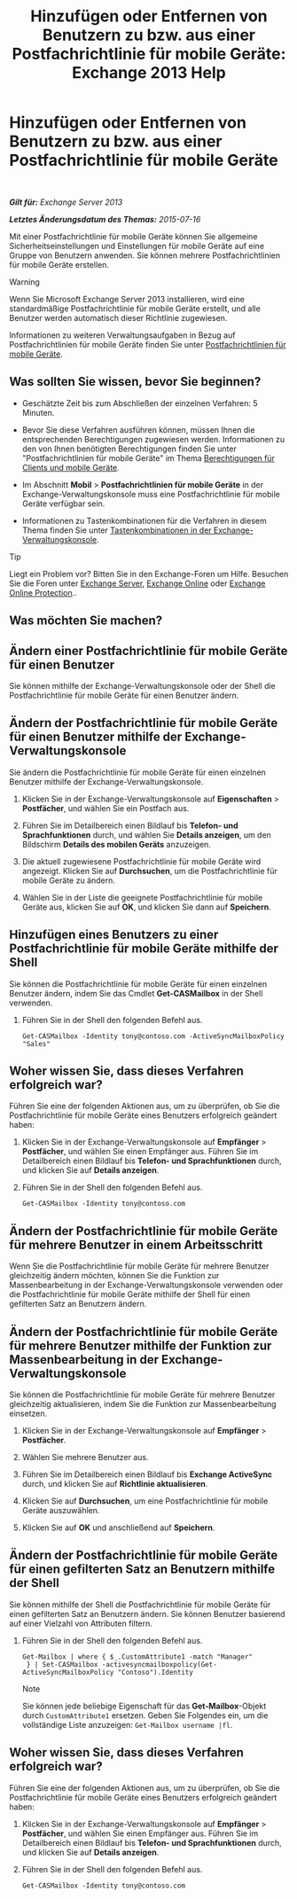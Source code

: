 ﻿---
title: 'Hinzufügen oder Entfernen von Benutzern zu bzw. aus einer Postfachrichtlinie für mobile Geräte: Exchange 2013 Help'
TOCTitle: Hinzufügen oder Entfernen von Benutzern zu bzw. aus einer Postfachrichtlinie für mobile Geräte
ms:assetid: 4ca8e395-c074-4165-b788-16fae3e2ccab
ms:mtpsurl: https://technet.microsoft.com/de-de/library/Aa997929(v=EXCHG.150)
ms:contentKeyID: 50475596
ms.date: 04/24/2018
mtps_version: v=EXCHG.150
ms.translationtype: HT
---

# Hinzufügen oder Entfernen von Benutzern zu bzw. aus einer Postfachrichtlinie für mobile Geräte

 

_**Gilt für:** Exchange Server 2013_

_**Letztes Änderungsdatum des Themas:** 2015-07-16_

Mit einer Postfachrichtlinie für mobile Geräte können Sie allgemeine Sicherheitseinstellungen und Einstellungen für mobile Geräte auf eine Gruppe von Benutzern anwenden. Sie können mehrere Postfachrichtlinien für mobile Geräte erstellen.


> [!WARNING]
> Wenn Sie Microsoft Exchange Server&nbsp;2013 installieren, wird eine standardmäßige Postfachrichtlinie für mobile Geräte erstellt, und alle Benutzer werden automatisch dieser Richtlinie zugewiesen.



Informationen zu weiteren Verwaltungsaufgaben in Bezug auf Postfachrichtlinien für mobile Geräte finden Sie unter [Postfachrichtlinien für mobile Geräte](mobile-device-mailbox-policies-exchange-2013-help.md).

## Was sollten Sie wissen, bevor Sie beginnen?

  - Geschätzte Zeit bis zum Abschließen der einzelnen Verfahren: 5 Minuten.

  - Bevor Sie diese Verfahren ausführen können, müssen Ihnen die entsprechenden Berechtigungen zugewiesen werden. Informationen zu den von Ihnen benötigten Berechtigungen finden Sie unter "Postfachrichtlinien für mobile Geräte" im Thema [Berechtigungen für Clients und mobile Geräte](clients-and-mobile-devices-permissions-exchange-2013-help.md).

  - Im Abschnitt **Mobil** \> **Postfachrichtlinien für mobile Geräte** in der Exchange-Verwaltungskonsole muss eine Postfachrichtlinie für mobile Geräte verfügbar sein.

  - Informationen zu Tastenkombinationen für die Verfahren in diesem Thema finden Sie unter [Tastenkombinationen in der Exchange-Verwaltungskonsole](keyboard-shortcuts-in-the-exchange-admin-center-exchange-online-protection-help.md).


> [!TIP]
> Liegt ein Problem vor? Bitten Sie in den Exchange-Foren um Hilfe. Besuchen Sie die Foren unter <A href="https://go.microsoft.com/fwlink/p/?linkid=60612">Exchange Server</A>, <A href="https://go.microsoft.com/fwlink/p/?linkid=267542">Exchange Online</A> oder <A href="https://go.microsoft.com/fwlink/p/?linkid=285351">Exchange Online Protection</A>..



## Was möchten Sie machen?

## Ändern einer Postfachrichtlinie für mobile Geräte für einen Benutzer

Sie können mithilfe der Exchange-Verwaltungskonsole oder der Shell die Postfachrichtlinie für mobile Geräte für einen Benutzer ändern.

## Ändern der Postfachrichtlinie für mobile Geräte für einen Benutzer mithilfe der Exchange-Verwaltungskonsole

Sie ändern die Postfachrichtlinie für mobile Geräte für einen einzelnen Benutzer mithilfe der Exchange-Verwaltungskonsole.

1.  Klicken Sie in der Exchange-Verwaltungskonsole auf **Eigenschaften** \> **Postfächer**, und wählen Sie ein Postfach aus.

2.  Führen Sie im Detailbereich einen Bildlauf bis **Telefon- und Sprachfunktionen** durch, und wählen Sie **Details anzeigen**, um den Bildschirm **Details des mobilen Geräts** anzuzeigen.

3.  Die aktuell zugewiesene Postfachrichtlinie für mobile Geräte wird angezeigt. Klicken Sie auf **Durchsuchen**, um die Postfachrichtlinie für mobile Geräte zu ändern.

4.  Wählen Sie in der Liste die geeignete Postfachrichtlinie für mobile Geräte aus, klicken Sie auf **OK**, und klicken Sie dann auf **Speichern**.

## Hinzufügen eines Benutzers zu einer Postfachrichtlinie für mobile Geräte mithilfe der Shell

Sie können die Postfachrichtlinie für mobile Geräte für einen einzelnen Benutzer ändern, indem Sie das Cmdlet **Get-CASMailbox** in der Shell verwenden.

1.  Führen Sie in der Shell den folgenden Befehl aus.
    
        Get-CASMailbox -Identity tony@contoso.com -ActiveSyncMailboxPolicy "Sales" 

## Woher wissen Sie, dass dieses Verfahren erfolgreich war?

Führen Sie eine der folgenden Aktionen aus, um zu überprüfen, ob Sie die Postfachrichtlinie für mobile Geräte eines Benutzers erfolgreich geändert haben:

1.  Klicken Sie in der Exchange-Verwaltungskonsole auf **Empfänger** \> **Postfächer**, und wählen Sie einen Empfänger aus. Führen Sie im Detailbereich einen Bildlauf bis **Telefon- und Sprachfunktionen** durch, und klicken Sie auf **Details anzeigen**.

2.  Führen Sie in der Shell den folgenden Befehl aus.
    
        Get-CASMailbox -Identity tony@contoso.com 

## Ändern der Postfachrichtlinie für mobile Geräte für mehrere Benutzer in einem Arbeitsschritt

Wenn Sie die Postfachrichtlinie für mobile Geräte für mehrere Benutzer gleichzeitig ändern möchten, können Sie die Funktion zur Massenbearbeitung in der Exchange-Verwaltungskonsole verwenden oder die Postfachrichtlinie für mobile Geräte mithilfe der Shell für einen gefilterten Satz an Benutzern ändern.

## Ändern der Postfachrichtlinie für mobile Geräte für mehrere Benutzer mithilfe der Funktion zur Massenbearbeitung in der Exchange-Verwaltungskonsole

Sie können die Postfachrichtlinie für mobile Geräte für mehrere Benutzer gleichzeitig aktualisieren, indem Sie die Funktion zur Massenbearbeitung einsetzen.

1.  Klicken Sie in der Exchange-Verwaltungskonsole auf **Empfänger** \> **Postfächer**.

2.  Wählen Sie mehrere Benutzer aus.

3.  Führen Sie im Detailbereich einen Bildlauf bis **Exchange ActiveSync** durch, und klicken Sie auf **Richtlinie aktualisieren**.

4.  Klicken Sie auf **Durchsuchen**, um eine Postfachrichtlinie für mobile Geräte auszuwählen.

5.  Klicken Sie auf **OK** und anschließend auf **Speichern**.

## Ändern der Postfachrichtlinie für mobile Geräte für einen gefilterten Satz an Benutzern mithilfe der Shell

Sie können mithilfe der Shell die Postfachrichtlinie für mobile Geräte für einen gefilterten Satz an Benutzern ändern. Sie können Benutzer basierend auf einer Vielzahl von Attributen filtern.

1.  Führen Sie in der Shell den folgenden Befehl aus.
    
        Get-Mailbox | where { $_.CustomAttribute1 -match "Manager"
         } | Set-CASMailbox -activesyncmailboxpolicy(Get-ActiveSyncMailboxPolicy "Contoso").Identity
    

    > [!NOTE]
    > Sie können jede beliebige Eigenschaft für das <STRONG>Get-Mailbox</STRONG>-Objekt durch <CODE>CustomAttribute1</CODE> ersetzen. Geben Sie Folgendes ein, um die vollständige Liste anzuzeigen: <CODE>Get-Mailbox username |fl</CODE>.



## Woher wissen Sie, dass dieses Verfahren erfolgreich war?

Führen Sie eine der folgenden Aktionen aus, um zu überprüfen, ob Sie die Postfachrichtlinie für mobile Geräte eines Benutzers erfolgreich geändert haben:

1.  Klicken Sie in der Exchange-Verwaltungskonsole auf **Empfänger** \> **Postfächer**, und wählen Sie einen Empfänger aus. Führen Sie im Detailbereich einen Bildlauf bis **Telefon- und Sprachfunktionen** durch, und klicken Sie auf **Details anzeigen**.

2.  Führen Sie in der Shell den folgenden Befehl aus.
    
        Get-CASMailbox -Identity tony@contoso.com

